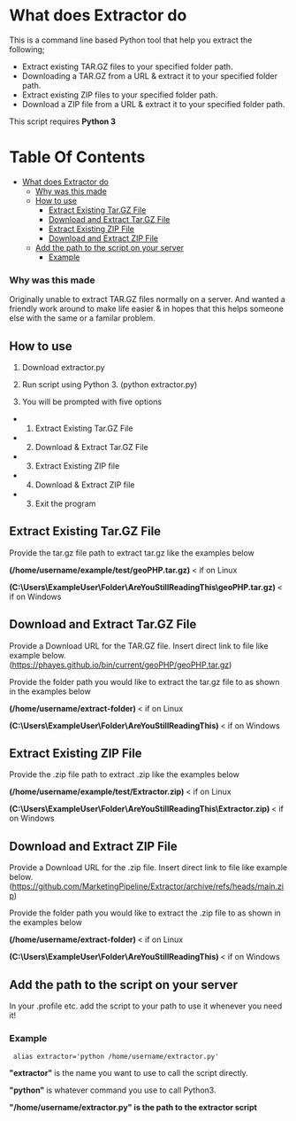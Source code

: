 # What does Extractor do
This is a command line based Python tool that help you extract the following;

- Extract existing TAR.GZ files to your specified folder path. 
- Downloading a TAR.GZ from a URL & extract it to your specified folder path.
- Extract existing ZIP files to your specified folder path. 
- Download a ZIP file from a URL & extract it to your specified folder path.

This script requires <b>Python 3</b>

# Table Of Contents 
- [What does Extractor do](#what-does-extractor-do)
    + [Why was this made](#why-was-this-made)
  * [How to use](#how-to-use)
      * [Extract Existing Tar.GZ File](#extract-existing-targz-file)
      * [Download and Extract Tar.GZ File](#download-and-extract-targz-file)
      * [Extract Existing ZIP File](#extract-existing-zip-file)
      * [Download and Extract ZIP File](#download-and-extract-zip-file)
  * [Add the path to the script on your server](#add-the-path-to-the-script-on-your-server)
    + [Example](#example)





### Why was this made
Originally unable to extract TAR.GZ files normally on a server. And wanted a friendly work around to make life easier & in hopes that this helps someone else with the same or a familar problem. 

## How to use

1. Download extractor.py

2. Run script using Python 3. 
(python extractor.py)

3. You will be prompted with five options
 - 1. Extract Existing Tar.GZ File
 - 2. Download & Extract Tar.GZ File
 - 3. Extract Existing ZIP file
 - 4. Download & Extract ZIP file
 - 3. Exit the program


##  Extract Existing Tar.GZ File 

Provide the tar.gz file path to extract tar.gz like the examples below

<b>(/home/username/example/test/geoPHP.tar.gz) </b> < if on Linux

<b>(C:\Users\ExampleUser\Folder\AreYouStillReadingThis\geoPHP.tar.gz) </b> < if on Windows 



##  Download and Extract Tar.GZ File 

Provide a Download URL for the TAR.GZ file. Insert direct link to file like example below. 
(https://phayes.github.io/bin/current/geoPHP/geoPHP.tar.gz)

Provide the folder path you would like to extract  the tar.gz file to as shown in the examples below

<b>(/home/username/extract-folder) </b> < if on Linux

<b>(C:\Users\ExampleUser\Folder\AreYouStillReadingThis) </b> < if on Windows 

## Extract Existing ZIP File 

Provide the .zip file path to extract .zip like the examples below

<b>(/home/username/example/test/Extractor.zip) </b> < if on Linux

<b>(C:\Users\ExampleUser\Folder\AreYouStillReadingThis\Extractor.zip) </b> < if on Windows 




## Download and Extract ZIP File 

Provide a Download URL for the .zip file. Insert direct link to file like example below. 
(https://github.com/MarketingPipeline/Extractor/archive/refs/heads/main.zip)

Provide the folder path you would like to extract  the .zip file to as shown in the examples below

<b>(/home/username/extract-folder) </b> < if on Linux

<b>(C:\Users\ExampleUser\Folder\AreYouStillReadingThis) </b> < if on Windows 





## Add the path to the script on your server

In your .profile etc. add the script to your path to use it whenever you need it!

### Example

     alias extractor='python /home/username/extractor.py'
     
<b> "extractor" </b> is the name you want to use to call the script directly. 

<b> "python" </b> is whatever command you use to call Python3.

<b> "/home/username/extractor.py" is the path to the extractor script
